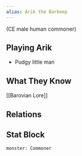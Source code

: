 ```yaml
---
alias: Arik the Barkeep
---
```

(CE male human commoner)
## Playing Arik
- Pudgy little man
## What They Know
[[Barovian Lore]]
## Relations
## Stat Block

```statblock
monster: Commoner
```
